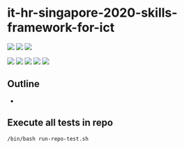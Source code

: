 # it-hr-singapore-2020-skills-framework-for-ict

![](https://img.shields.io/badge/language-xxx-blue)
![](https://img.shields.io/badge/technology-xxx,%20xxx-blue)
![](https://img.shields.io/badge/development%20year-2021-orange)

![](https://img.shields.io/github/languages/top/shijiansu/it-hr-singapore-2020-skills-framework-for-ict)
![](https://img.shields.io/github/languages/count/shijiansu/it-hr-singapore-2020-skills-framework-for-ict)
![](https://img.shields.io/github/languages/code-size/shijiansu/it-hr-singapore-2020-skills-framework-for-ict)
![](https://img.shields.io/github/repo-size/shijiansu/it-hr-singapore-2020-skills-framework-for-ict)
![](https://img.shields.io/github/last-commit/shijiansu/it-hr-singapore-2020-skills-framework-for-ict?color=red)

## Outline

- 

## Execute all tests in repo

`/bin/bash run-repo-test.sh`
